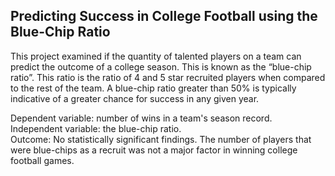 ## Predicting Success in College Football using the Blue-Chip Ratio

This project examined if the quantity of talented players on a team can predict the outcome of a college season. 
This is known as the “blue-chip ratio”. This ratio is the ratio of 4 and 5 star recruited players when compared to 
the rest of the team. A blue-chip ratio greater than 50% is typically indicative of a greater chance for success in any given year.<br>

Dependent variable: number of wins in a team's season record.<br>
Independent variable: the blue-chip ratio.<br>
Outcome: No statistically significant findings. The number of players that were blue-chips as a recruit was not a major factor in winning college football games.
